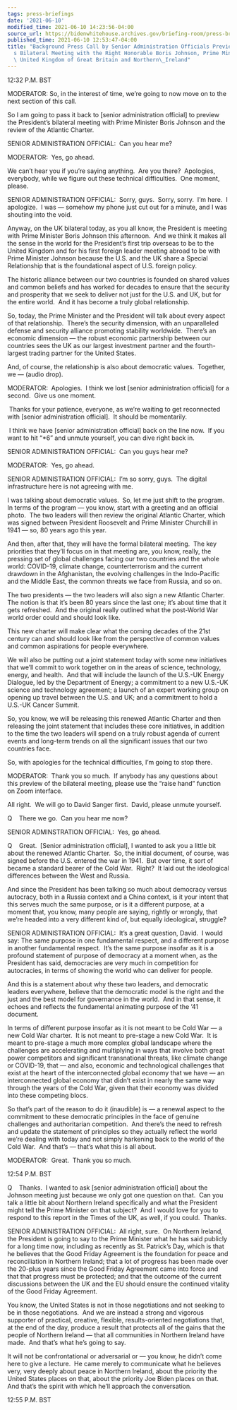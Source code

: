 ```yaml
---
tags: press-briefings
date: '2021-06-10'
modified_time: 2021-06-10 14:23:56-04:00
source_url: https://bidenwhitehouse.archives.gov/briefing-room/press-briefings/2021/06/10/background-press-call-by-senior-administration-officials-previewing-the-presidents-bilateral-meeting-with-the-right-honorable-boris-johnson-prime-minister-of-the-united-kingdom-of-great-britain-and/
published_time: 2021-06-10 12:53:47-04:00
title: "Background Press Call by Senior Administration Officials Previewing the President\u2019\
  s Bilateral Meeting with the Right Honorable Boris Johnson, Prime Minister of the\
  \ United Kingdom of Great Britain and Northern\_Ireland"
---
```

 
12:32 P.M. BST

  
MODERATOR: So, in the interest of time, we’re going to now move on to
the next section of this call.   
  
So I am going to pass it back to \[senior administration official\] to
preview the President’s bilateral meeting with Prime Minister Boris
Johnson and the review of the Atlantic Charter.  
  
SENIOR ADMINISTRATION OFFICIAL:  Can you hear me?  
  
MODERATOR:  Yes, go ahead.   
  
We can’t hear you if you’re saying anything.  Are you there?  Apologies,
everybody, while we figure out these technical difficulties.  One
moment, please.   
  
SENIOR ADMINISTRATION OFFICIAL:  Sorry, guys.  Sorry, sorry.  I’m here. 
I apologize.  I was — somehow my phone just cut out for a minute, and I
was shouting into the void.   
  
Anyway, on the UK bilateral today, as you all know, the President is
meeting with Prime Minister Boris Johnson this afternoon.  And we think
it makes all the sense in the world for the President’s first trip
overseas to be to the United Kingdom and for his first foreign leader
meeting abroad to be with Prime Minister Johnson because the U.S. and
the UK share a Special Relationship that is the foundational aspect of
U.S. foreign policy.   
  
The historic alliance between our two countries is founded on shared
values and common beliefs and has worked for decades to ensure that the
security and prosperity that we seek to deliver not just for the U.S.
and UK, but for the entire world.  And it has become a truly global
relationship.  
  
So, today, the Prime Minister and the President will talk about every
aspect of that relationship.  There’s the security dimension, with an
unparalleled defense and security alliance promoting stability
worldwide.  There’s an economic dimension — the robust economic
partnership between our countries sees the UK as our largest investment
partner and the fourth-largest trading partner for the United States.  
  
And, of course, the relationship is also about democratic values. 
Together, we — (audio drop).  
  
MODERATOR:  Apologies.  I think we lost \[senior administration
official\] for a second.  Give us one moment.  
  
 Thanks for your patience, everyone, as we’re waiting to get reconnected
with \[senior administration official\].  It should be momentarily.  
  
 I think we have \[senior administration official\] back on the line
now.  If you want to hit “\*6” and unmute yourself, you can dive right
back in.  
  
SENIOR ADMINISTRATION OFFICIAL:  Can you guys hear me?  
  
MODERATOR:  Yes, go ahead.  
  
SENIOR ADMINISTRATION OFFICIAL:  I’m so sorry, guys.  The digital
infrastructure here is not agreeing with me.   
  
I was talking about democratic values.  So, let me just shift to the
program.  In terms of the program — you know, start with a greeting and
an official photo.  The two leaders will then review the original
Atlantic Charter, which was signed between President Roosevelt and Prime
Minister Churchill in 1941 — so, 80 years ago this year.  
  
And then, after that, they will have the formal bilateral meeting.  The
key priorities that they’ll focus on in that meeting are, you know,
really, the pressing set of global challenges facing our two countries
and the whole world: COVID-19, climate change, counterterrorism and the
current drawdown in the Afghanistan, the evolving challenges in the
Indo-Pacific and the Middle East, the common threats we face from
Russia, and so on.  
  
The two presidents — the two leaders will also sign a new Atlantic
Charter.  The notion is that it’s been 80 years since the last one; it’s
about time that it gets refreshed.  And the original really outlined
what the post-World War world order could and should look like.  
  
This new charter will make clear what the coming decades of the 21st
century can and should look like from the perspective of common values
and common aspirations for people everywhere.  
  
We will also be putting out a joint statement today with some new
initiatives that we’ll commit to work together on in the areas of
science, technology, energy, and health.  And that will include the
launch of the U.S.-UK Energy Dialogue, led by the Department of Energy;
a commitment to a new U.S.-UK science and technology agreement; a launch
of an expert working group on opening up travel between the U.S. and UK;
and a commitment to hold a U.S.-UK Cancer Summit.  
  
So, you know, we will be releasing this renewed Atlantic Charter and
then releasing the joint statement that includes these core initiatives,
in addition to the time the two leaders will spend on a truly robust
agenda of current events and long-term trends on all the significant
issues that our two countries face.  
  
So, with apologies for the technical difficulties, I’m going to stop
there.  
  
MODERATOR:  Thank you so much.  If anybody has any questions about this
preview of the bilateral meeting, please use the “raise hand” function
on Zoom interface.  
  
All right.  We will go to David Sanger first.  David, please unmute
yourself.  
  
Q    There we go.  Can you hear me now?  
  
SENIOR ADMINSTRATION OFFICIAL:  Yes, go ahead.  
  
Q    Great.  \[Senior administration official\], I wanted to ask you a
little bit about the renewed Atlantic Charter.  So, the initial
document, of course, was signed before the U.S. entered the war in
1941.  But over time, it sort of became a standard bearer of the Cold
War.  Right?  It laid out the ideological differences between the West
and Russia.   
  
And since the President has been talking so much about democracy versus
autocracy, both in a Russia context and a China context, is it your
intent that this serves much the same purpose, or is it a different
purpose, at a moment that, you know, many people are saying, rightly or
wrongly, that we’re headed into a very different kind of, but equally
ideological, struggle?  
  
SENIOR ADMINISTRATION OFFICIAL:  It’s a great question, David.  I would
say: The same purpose in one fundamental respect, and a different
purpose in another fundamental respect.  It’s the same purpose insofar
as it is a profound statement of purpose of democracy at a moment when,
as the President has said, democracies are very much in competition for
autocracies, in terms of showing the world who can deliver for
people.   
  
And this is a statement about why these two leaders, and democratic
leaders everywhere, believe that the democratic model is the right and
the just and the best model for governance in the world.  And in that
sense, it echoes and reflects the fundamental animating purpose of the
’41 document.   
  
In terms of different purpose insofar as it is not meant to be Cold War
— a new Cold War charter.  It is not meant to pre-stage a new Cold War. 
It is meant to pre-stage a much more complex global landscape where the
challenges are accelerating and multiplying in ways that involve both
great power competitors and significant transnational threats, like
climate change or COVID-19, that — and also, economic and technological
challenges that exist at the heart of the interconnected global economy
that we have — an interconnected global economy that didn’t exist in
nearly the same way through the years of the Cold War, given that their
economy was divided into these competing blocs.   
  
So that’s part of the reason to do it (inaudible) is — a renewal aspect
to the commitment to these democratic principles in the face of genuine
challenges and authoritarian competition.  And there’s the need to
refresh and update the statement of principles so they actually reflect
the world we’re dealing with today and not simply harkening back to the
world of the Cold War.  And that’s — that’s what this is all about.  
  
MODERATOR:  Great.  Thank you so much.

12:54 P.M. BST

Q    Thanks.  I wanted to ask \[senior administration official\] about
the Johnson meeting just because we only got one question on that.  Can
you talk a little bit about Northern Ireland specifically and what the
President might tell the Prime Minister on that subject?  And I would
love for you to respond to this report in the Times of the UK, as well,
if you could.  Thanks.

SENIOR ADMINISTRATION OFFICIAL:  All right, sure.  On Northern Ireland,
the President is going to say to the Prime Minister what he has said
publicly for a long time now, including as recently as St. Patrick’s
Day, which is that he believes that the Good Friday Agreement is the
foundation for peace and reconciliation in Northern Ireland; that a lot
of progress has been made over the 20-plus years since the Good Friday
Agreement came into force and that that progress must be protected; and
that the outcome of the current discussions between the UK and the EU
should ensure the continued vitality of the Good Friday Agreement.

You know, the United States is not in those negotiations and not seeking
to be in those negotiations.  And we are instead a strong and vigorous
supporter of practical, creative, flexible, results-oriented
negotiations that, at the end of the day, produce a result that protects
all of the gains that the people of Northern Ireland — that all
communities in Northern Ireland have made.  And that’s what he’s going
to say.

It will not be confrontational or adversarial or — you know, he didn’t
come here to give a lecture.  He came merely to communicate what he
believes very, very deeply about peace in Northern Ireland, about the
priority the United States places on that, about the priority Joe Biden
places on that.  And that’s the spirit with which he’ll approach the
conversation.

12:55 P.M. BST
